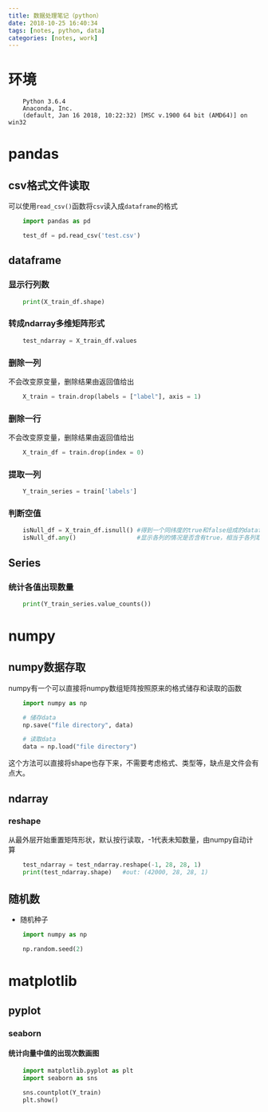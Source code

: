```yaml
---
title: 数据处理笔记（python）
date: 2018-10-25 16:40:34
tags: [notes, python, data]
categories: [notes, work]
---
```


# 环境

```
    Python 3.6.4
    Anaconda, Inc.
    (default, Jan 16 2018, 10:22:32) [MSC v.1900 64 bit (AMD64)] on win32
```

# pandas

## csv格式文件读取

可以使用`read_csv()`函数将`csv`读入成`dataframe`的格式

```python
    import pandas as pd

    test_df = pd.read_csv('test.csv')
```

## dataframe

### 显示行列数

```python
    print(X_train_df.shape)
```

### 转成ndarray多维矩阵形式

```python
    test_ndarray = X_train_df.values
```

### 删除一列

不会改变原变量，删除结果由返回值给出

```python
    X_train = train.drop(labels = ["label"], axis = 1)
```

### 删除一行

不会改变原变量，删除结果由返回值给出

```python
    X_train_df = train.drop(index = 0)
```

### 提取一列

```python
    Y_train_series = train['labels']
```

### 判断空值

```python
    isNull_df = X_train_df.isnull() #得到一个同纬度的true和false组成的dataframe
    isNull_df.any()                 #显示各列的情况是否含有true，相当于各列取或
```

## Series

### 统计各值出现数量

```python
    print(Y_train_series.value_counts())
```

# numpy

## numpy数据存取

numpy有一个可以直接将numpy数组矩阵按照原来的格式储存和读取的函数

```python
    import numpy as np

    # 储存data
    np.save("file directory", data)

    # 读取data
    data = np.load("file directory")
```

这个方法可以直接将shape也存下来，不需要考虑格式、类型等，缺点是文件会有点大。

## ndarray

### reshape

从最外层开始重置矩阵形状，默认按行读取，-1代表未知数量，由numpy自动计算

```python
    test_ndarray = test_ndarray.reshape(-1, 28, 28, 1)
    print(test_ndarray.shape)   #out: (42000, 28, 28, 1)
```

## 随机数

- 随机种子

```python
    import numpy as np

    np.random.seed(2)
```

# matplotlib

## pyplot

### seaborn

#### 统计向量中值的出现次数画图

```python
    import matplotlib.pyplot as plt
    import seaborn as sns

    sns.countplot(Y_train)
    plt.show()
```
